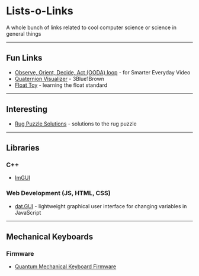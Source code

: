 # Lists-o-Links
A whole bunch of links related to cool computer science or science in general things

---------------------------

## Fun Links
- [Observe, Orient, Decide, Act (OODA) loop](https://eater.net/ooda-loop) - for Smarter Everyday Video
- [Quaternion Visualizer](https://eater.net/quaternions/) - 3Blue1Brown
- [Float Toy](https://evanw.github.io/float-toy/) - learning the float standard

---------------------------

## Interesting
- [Rug Puzzle Solutions](https://github.com/beneater/rug-puzzle) - solutions to the rug puzzle

---------------------------

## Libraries

### C++
- [ImGUI](https://github.com/ocornut/imgui)

### Web Development (JS, HTML, CSS)
- [dat.GUI](https://github.com/dataarts/dat.gui) - lightweight graphical user interface for changing variables in JavaScript

---------------------------

## Mechanical Keyboards

### Firmware
- [Quantum Mechanical Keyboard Firmware](https://docs.qmk.fm/#/)
